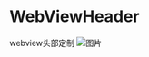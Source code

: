# WebViewHeader
webview头部定制
![图片](https://github.com/976971956/WebViewHeader/edit/master/WebViewHeader/1.jpg)
